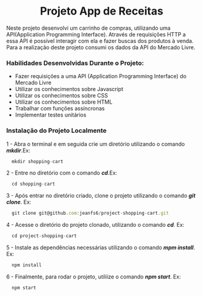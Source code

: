 <h1 align="center">Projeto App de Receitas</h1>

Neste projeto desenvolvi um carrinho de compras, utilizando uma API(Application Programming Interface). Através de requisições HTTP a essa API é possível interagir com ela e fazer buscas dos produtos à venda. Para a realização deste projeto consumi os dados da API do Mercado Livre.

### Habilidades Desenvolvidas Durante o Projeto:

- Fazer requisições a uma API (Application Programming Interface) do Mercado Livre
- Utilizar os conhecimentos sobre Javascript
- Utilizar os conhecimentos sobre CSS
- Utilizar os conhecimentos sobre HTML
- Trabalhar com funções assíncronas
- Implementar testes unitários


### Instalação do Projeto Localmente

1 - Abra o terminal e em seguida crie um diretório utilizando o comando ***mkdir***.Ex:
```javascript
  mkdir shopping-cart
```
2 - Entre no diretório com o comando ***cd***.Ex:
```javascript
  cd shopping-cart
```
3 - Após entrar no diretório criado, clone o projeto utilizando o comando ***git clone***. Ex:
```javascript
  git clone git@github.com:jeanfs6/project-shopping-cart.git
```

4 - Acesse o diretório do projeto clonado, utilizando o comando ***cd***. Ex:
```javascript
  cd project-shopping-cart
```
5 - Instale as dependências necessárias utilizando o comando ***mpm install***. Ex:
```javascript
  npm install
  ```
6 - Finalmente, para rodar o projeto,  utiliize o comando ***npm start***. Ex:
```javascript
  npm start
  ```






